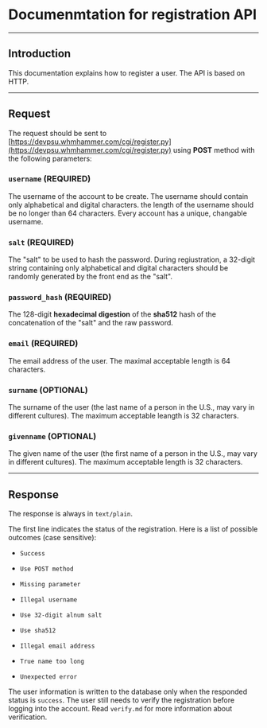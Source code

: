 # Documenmtation for registration API

---

## Introduction

This documentation explains how to register a user. The API is based on HTTP.

---

## Request

The request should be sent to [https://devpsu.whmhammer.com/cgi/register.py](https://devpsu.whmhammer.com/cgi/register.py) using **POST** method with the following parameters:

### `username` (REQUIRED)

The username of the account to be create. The username should contain only alphabetical and digital characters. the length of the username should be no longer than 64 characters. Every account has a unique, changable username.

### `salt` (REQUIRED)

The "salt" to be used to hash the password. During regiustration, a 32-digit string containing only alphabetical and digital characters should be randomly generated by the front end as the "salt".

### `password_hash` (REQUIRED)

The 128-digit **hexadecimal digestion** of the **sha512** hash of the concatenation of the "salt" and the raw password.

### `email` (REQUIRED)

The email address of the user. The maximal acceptable length is 64 characters.

### `surname` (OPTIONAL)

The surname of the user (the last name of a person in the U.S., may vary in different cultures). The maximum acceptable leangth is 32 characters.

### `givenname` (OPTIONAL)

The given name of the user (the first name of a person in the U.S., may vary in different cultures). The maximum acceptable length is 32 characters.

---

## Response

The response is always in `text/plain`.

The first line indicates the status of the registration. Here is a list of possible outcomes (case sensitive):

- `Success`

- `Use POST method`

- `Missing parameter`

- `Illegal username`

- `Use 32-digit alnum salt`

- `Use sha512`

- `Illegal email address`

- `True name too long`

- `Unexpected error`

The user information is written to the database only when the responded status is `success`. The user still needs to verify the registration before logging into the account. Read `verify.md` for more information about verification.